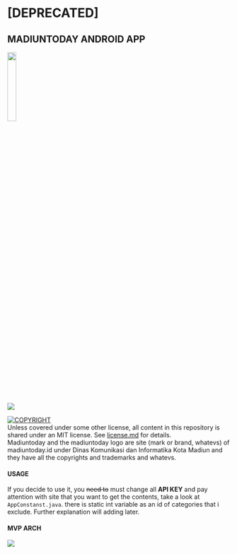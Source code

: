 # [DEPRECATED]

## MADIUNTODAY ANDROID APP

[<img src="https://cdn.rawgit.com/steverichey/google-play-badge-svg/master/img/id_get.svg" width="20%">](https://play.google.com/store/apps/details?id=net.winnerawan.madiun)


[<img src="./art/art.jpg">](./art/art.jpg)

[![COPYRIGHT](https://img.shields.io/badge/LICENSE%20-MIT-green.svg)](./license.md) <br />
Unless covered under some other license, all content in this repository is shared under an MIT license. See [license.md](./license.md) for details.<br/>
Madiuntoday and the madiuntoday logo are site (mark or brand, whatevs) of madiuntoday.id under Dinas Komunikasi dan Informatika Kota Madiun and they have all the copyrights and trademarks and whatevs.
[]()

#### USAGE
If you decide to use it, you ~~need to~~ must change all **API KEY** and pay attention with site that you want to get the contents, take a look at ``` AppConstanst.java```. there is static int variable as an id of categories that i exclude. Further explanation will adding later.
#### MVP ARCH
[<img src="https://camo.githubusercontent.com/b6d28b8dca9127b5cf6cc5ebba7f0099c53946ab/68747470733a2f2f6a616e69736861722e6769746875622e696f2f696d616765732f6d76702d6170702d706963732f6d76702d617263682e706e67">](https://github.com/MindorksOpenSource/android-mvp-architecture)
